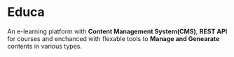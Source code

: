 # Educa
An e-learning platform with **Content Management System(CMS)**, **REST API** for courses and enchanced with flexable tools to **Manage and Genearate** contents in various types.
